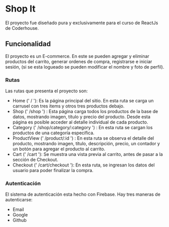 # Shop It

El proyecto fue diseñado pura y exclusivamente para el curso de ReactJs de Coderhouse.

## Funcionalidad

El proyecto es un E-commerce. En este se pueden agregar y eliminar productos del carrito, generar ordenes de compra, registrarse e iniciar sesión, (si se esta logueado se pueden modificar el nombre y foto de perfil).  
### Rutas
Las rutas que presenta el proyecto son:
- Home (' / '): Es la página principal del sitio. En esta ruta se carga un carrusel con tres items y otros tres productos debajo.
- Shop (' /shop ') : Esta página carga todos los productos de la base de datos, mostrando imagen, título y precio del producto. Desde esta página es posible acceder al detalle individual de cada producto.
- Category (' /shop/category/:category ') : En esta ruta se cargan los productos de una categoría específica.
- ProductView (' /product/:id ') : En esta ruta se observa el detalle del producto, mostrando imagen, título, descripción, precio, un contador y un botón para agregar el producto al carrito.
- Cart (' /cart '):  Se muestra una vista previa al carrito, antes de pasar a la sección de Checkout.
- Checkout (' /cart/checkout '): En esta ruta, se ingresan los datos del usuario para poder finalizar la compra.

### Autenticación
El sistema de autenticación esta hecho con Firebase. 
Hay tres maneras de autenticarse:
- Email
- Google
- Github
